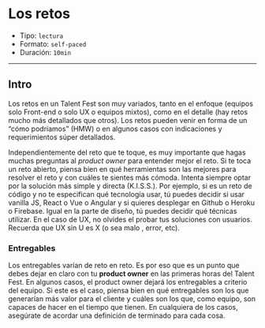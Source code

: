 # Los retos

- Tipo: `lectura`
- Formato: `self-paced`
- Duración: `10min`

***

## Intro

Los retos en un Talent Fest son muy variados, tanto en el enfoque (equipos solo
Front-end o solo UX o equipos mixtos), como en el detalle (hay retos mucho más
detallados que otros). Los retos pueden venir en forma de un “cómo podríamos”
(HMW) o en algunos casos con indicaciones y requerimientos súper detallados.

Independientemente del reto que te toque, es muy importante que hagas muchas
preguntas al _product owner_ para entender mejor el reto.
Si te toca un reto abierto, piensa bien en qué herramientas son las mejores para
resolver el reto y con cuáles te sientes más cómoda. Intenta siempre optar por
la solución más simple y directa (K.I.S.S.). Por ejemplo, si es un reto de
código y no te especifican qué tecnología usar, tú puedes decidir si usar
vanilla JS, React o Vue o Angular y si quieres desplegar en Github o Heroku o
Firebase. Igual en la parte de diseño, tú puedes decidir qué técnicas utilizar.
En el caso de UX, no olvides el probar tus soluciones con usuarios. Recuerda que
UX sin U es X (o sea malo , error, etc).

### Entregables

Los entregables varían de reto en reto. Es por eso que es un punto que debes
dejar en claro con tu **product owner** en las primeras horas del Talent Fest.
En algunos casos, el product owner dejará los entregables a criterio del equipo.
Si este es el caso, piensa bien en qué entregables son los que generarían más
valor para el cliente y cuáles son los que, como equipo, son capaces de hacer en
el tiempo que tienen. En cualquiera de los casos, asegúrate de acordar una
definición de terminado para cada cosa.
